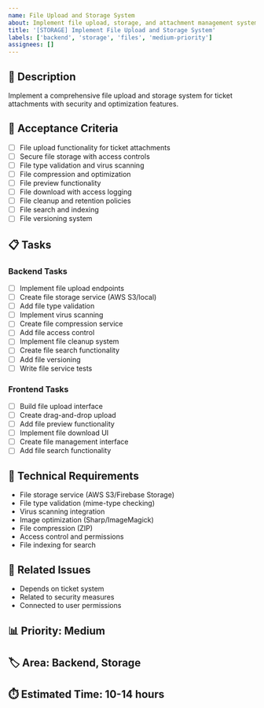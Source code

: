 ```yaml
---
name: File Upload and Storage System
about: Implement file upload, storage, and attachment management system
title: '[STORAGE] Implement File Upload and Storage System'
labels: ['backend', 'storage', 'files', 'medium-priority']
assignees: []
---
```


## 📁 Description
Implement a comprehensive file upload and storage system for ticket attachments with security and optimization features.

## 🎯 Acceptance Criteria
- [ ] File upload functionality for ticket attachments
- [ ] Secure file storage with access controls
- [ ] File type validation and virus scanning
- [ ] File compression and optimization
- [ ] File preview functionality
- [ ] File download with access logging
- [ ] File cleanup and retention policies
- [ ] File search and indexing
- [ ] File versioning system

## 📋 Tasks

### Backend Tasks
- [ ] Implement file upload endpoints
- [ ] Create file storage service (AWS S3/local)
- [ ] Add file type validation
- [ ] Implement virus scanning
- [ ] Create file compression service
- [ ] Add file access control
- [ ] Implement file cleanup system
- [ ] Create file search functionality
- [ ] Add file versioning
- [ ] Write file service tests

### Frontend Tasks
- [ ] Build file upload interface
- [ ] Create drag-and-drop upload
- [ ] Add file preview functionality
- [ ] Implement file download UI
- [ ] Create file management interface
- [ ] Add file search functionality

## 🔧 Technical Requirements
- File storage service (AWS S3/Firebase Storage)
- File type validation (mime-type checking)
- Virus scanning integration
- Image optimization (Sharp/ImageMagick)
- File compression (ZIP)
- Access control and permissions
- File indexing for search

## 🔗 Related Issues
- Depends on ticket system
- Related to security measures
- Connected to user permissions

## 📊 Priority: Medium
## 🏷️ Area: Backend, Storage
## ⏱️ Estimated Time: 10-14 hours